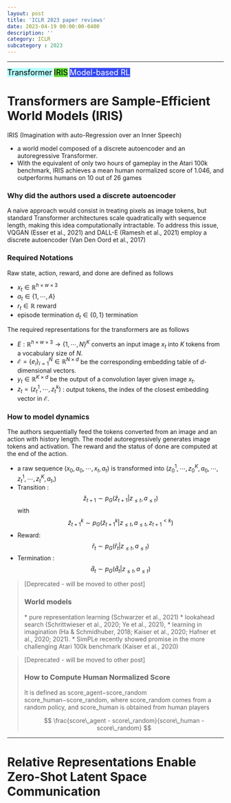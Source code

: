 ```yaml
---
layout: post
title: 'ICLR 2023 paper reviews'
date: 2023-04-19 00:00:00-0400
description: ''
category: ICLR
subcategory : 2023
---
```





---
<tag class="box-demo-link" style="background:#b4ffff; color:#000000; font-size:18px">Transformer</tag>
<tag class="box-demo-link" style="background:#64DE3A; color:#000000; font-size:18px">IRIS</tag>
<tag class="box-demo-link" style="background:#3549F3; color:#FFFFFF; font-size:18px">Model-based RL</tag>

# Transformers are Sample-Efficient World Models (IRIS)

IRIS (Imagination with auto-Regression over an Inner Speech)


* a world model composed of a discrete autoencoder and an autoregressive Transformer. 
* With the equivalent of only two hours of gameplay in the Atari 100k benchmark, IRIS achieves a mean human normalized score of 1.046, and outperforms humans on 10 out of 26 games






### Why did the authors used a discrete autoencoder 
A naive approach would consist in treating pixels as image tokens, but standard Transformer
architectures scale quadratically with sequence length, making this idea computationally intractable.
To address this issue, VQGAN (Esser et al., 2021) and DALL-E (Ramesh et al., 2021) employ a discrete
autoencoder (Van Den Oord et al., 2017)






### Required Notations


Raw state, action, reward, and done are defined as follows 

* $x_t \in \mathbb{R}^{h\times w \times 3}$
* $a_t\in \{1, \cdots, A\}$ 
* $r_t \in \mathbb{R}$ reward 
* episode termination $d_t \in \{0, 1\}$ termination

The required representations for the transformers are as follows 

* $E: \mathbb{R}^{h\times w\times 3} \rightarrow \{1,\cdots, N\}^K$ converts an input image $x_t$ into $K$ tokens from a vocabulary size of $N$. 
* $\mathcal{E} = \{e_i\}_{i=1}^N \in \mathbb{R}^{N\times d}$ be the corresponding embedding table of $d$-dimensional vectors. 
* $y_t \in \mathbb{R}^{K\times d}$ be the output of a convolution layer given image $x_t$.
* $z_t = (z_t^1, \cdots, z_t^k)$ : output tokens, the index of the closest embedding vector in $\mathcal{E}$.

### How to model dynamics 

The authors sequentially feed the tokens converted from an image and an action with history length. 
The model autoregressively generates image tokens and activation. The reward and the status of done are computed at the end of the action.  

* a raw sequence $(x_0, a_0, \cdots, x_t, a_t)$ is transformed into $(z_0^1, \cdots, z_0^K, a_0, \cdots, z_t^1, \cdots, z_t^K, a_t, )$
* Transition : $$\hat{z}_{t+1} \sim p_G(\hat{z}_{t+1} \vert z_{\le t}, a_{\le t})$$ with  $$\hat{z}_{t+1}^k \sim p_G(\hat{z}_{t+1}^k \vert z_{\le t}, a_{\le t}, z_{t+1}^{< k})$$
* Reward: $$\hat{r}_t \sim p_G(\hat{r}_t \vert z_{\le t}, a_{\le t})$$
* Termination : $$\hat{d}_t \sim p_G(\hat{d}_t \vert z_{\le t}, a_{\le t})$$


<Blockquote>
[Deprecated - will be moved to other post]
<h3> World models </h3>
* pure representation learning (Schwarzer et al., 2021)
* lookahead search (Schrittwieser et al., 2020; Ye et al., 2021),
* learning in imagination (Ha & Schmidhuber, 2018; Kaiser et al., 2020; Hafner et al., 2020; 2021).
* SimPLe recently showed promise in the more challenging Atari 100k benchmark (Kaiser et al., 2020)
</Blockquote>


<Blockquote>

[Deprecated - will be moved to other post]
<h3> How to Compute Human Normalized Score </h3>
It is defined as score_agent−score_random score_human−score_random, where score_random comes from a random policy, and score_human is obtained from human players

$$
\frac{score\_agent - score\_random}{score\_human - score\_random}
$$
</Blockquote>


---

# Relative Representations Enable Zero-Shot Latent Space Communication 
